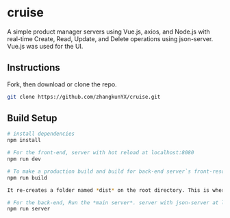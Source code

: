 # cruise

A simple product manager servers using Vue.js, axios, and Node.js with real-time Create, Read, Update, and Delete operations using json-server. Vue.js was used for the UI.

## Instructions

Fork, then download or clone the repo.
```bash
git clone https://github.com/zhangkunYX/cruise.git
```

## Build Setup

``` bash
# install dependencies
npm install

# For the front-end, server with hot reload at localhost:8080
npm run dev

# To make a production build and build for back-end server`s front-resource
npm run build

It re-creates a folder named *dist* on the root directory. This is where the production-ready front-end of the web application resides.

# For the back-end, Run the *main server*. server with json-server at localhost:5000
npm run server
```
